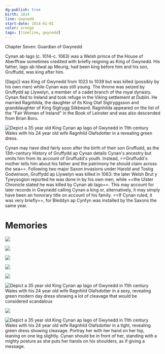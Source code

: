 ```yaml
---
dg-publish: true
birth: 1014
line: Gwynedd
start-date: 1014-01-01
color: orange
tags: [timeline, gwynedd]
---
```

<span
	  class='ob-timelines' 
	  data-img = 'https://i.imgur.com/fSrXUsO.jpeg'>
	  Chapter Seven: Guardian of Gwynedd 
</span>

Cynan ab Iago (c. 1014-c. 1063) was a Welsh prince of the House of Aberffraw sometimes credited with briefly reigning as King of Gwynedd. His father, Iago ab Idwal ap Meurig, had been king before him and his son, Gruffudd, was king after him.

[[Iago]] was King of Gwynedd from 1023 to 1039 but was killed (possibly by his own men) while Cynan was still young. The throne was seized by Gruffydd ap Llywelyn, a member of a cadet branch of the royal dynasty. Cynan fled to Ireland and took refuge in the Viking settlement at Dublin. He married Ragnhilda, the daughter of its King Olaf Sigtryggsson and granddaughter of King Sigtrygg Silkbeard. Ragnhilda appeared on the list of the "Fair Women of Ireland" in the Book of Leinster and was also descended from Brian Boru.

![Depict a 35 year old King Cynan ap Iago of Gwynedd in 11th century Wales with his 24 year old wife Ragnhild Olafsdotter in a revealing green dress.](https://i.imgur.com/fSrXUsO.jpeg)

Cynan may have died fairly soon after the birth of their son Gruffudd, as the 13th-century History of Gruffydd ap Cynan details Cynan's ancestry but omits him from its account of Gruffudd's youth. Instead, ==Gruffudd's mother tells him about his father and the patrimony he should claim across the sea==. Following two major Saxon invasions under Harold and Tostig Godwinson, Gruffydd ap Llywelyn was killed in 1063: the later Welsh Brut y Tywysogion reported he was done in by his own men, while ==the Ulster Chronicle stated he was killed by Cynan ab Iago==. This may account for later records in Gwynedd calling Cynan a king or, alternatively, it may simply have been an honorary title on account of his family. ==If Cynan ruled, it was very briefly==, for Bleddyn ap Cynfyn was installed by the Saxons the same year.

# Memories

![](https://i.imgur.com/s0SQPRG.jpeg)

![](https://i.imgur.com/Ep6930n.jpeg)

![](https://i.imgur.com/8kpboLa.jpeg)

![](https://i.imgur.com/682USCx.jpeg)

![](https://i.imgur.com/yeWDjnu.jpeg)

![Depict a 35 year old King Cynan ap Iago of Gwynedd in 11th century Wales with his 24 year old wife Ragnhild Olafsdotter in a sexy, revealing green modern day dress showing a lot of cleavage that would be considered scandalous](https://i.imgur.com/F8c3zWv.jpeg)


![](https://i.imgur.com/L3G75kf.jpeg)


![Depict a 35 year old King Cynan ap Iago of Gwynedd in 11th century Wales with his 24 year old wife Ragnhild Olafsdotter in a tight, revealing green dress showing cleavage. Portray her with her hand on her hip, leaning on one leg slightly. Cynan should be in front of her, standing with a mighty posture as she puts her hands on his shoulders, as if giving a message.](https://i.imgur.com/mVvuY4H.png)



[](https://i.imgur.com/hyP8rKz.jpeg)
[](https://i.imgur.com/BInJkSR.jpeg)
[](https://i.imgur.com/TKUsF0N.jpeg)
[](https://i.imgur.com/cC9OGG7.jpeg)